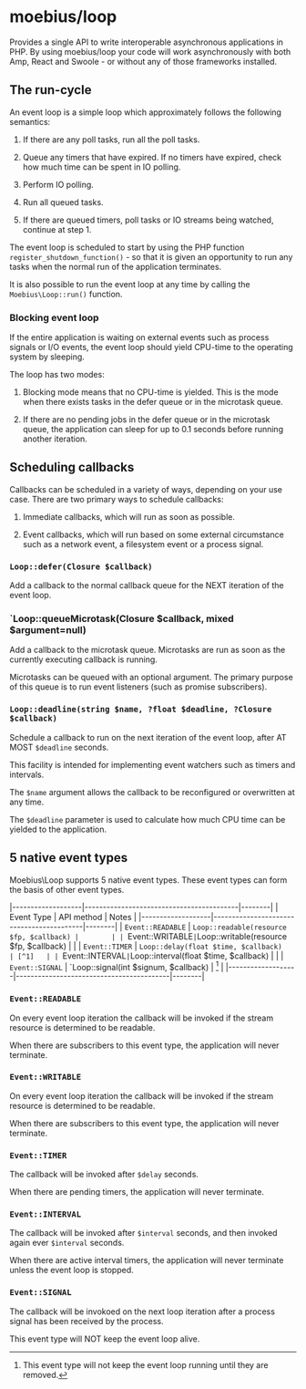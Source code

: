# moebius/loop

Provides a single API to write interoperable asynchronous applications
in PHP. By using moebius/loop your code will work asynchronously with
both Amp, React and Swoole - or without any of those frameworks installed.


## The run-cycle

An event loop is a simple loop which approximately follows the following
semantics:

 1. If there are any poll tasks, run all the poll tasks.

 2. Queue any timers that have expired. If no timers have expired,
    check how much time can be spent in IO polling.

 3. Perform IO polling.

 4. Run all queued tasks.

 5. If there are queued timers, poll tasks or IO streams being watched,
    continue at step 1.


The event loop is scheduled to start by using the PHP function 
`register_shutdown_function()` - so that it is given an opportunity to
run any tasks when the normal run of the application terminates.

It is also possible to run the event loop at any time by calling the
`Moebius\Loop::run()` function.


### Blocking event loop

If the entire application is waiting on external events such as process
signals or I/O events, the event loop should yield CPU-time to the operating
system by sleeping.

The loop has two modes:

 1. Blocking mode means that no CPU-time is yielded. This is the mode when
    there exists tasks in the defer queue or in the microtask queue.

 2. If there are no pending jobs in the defer queue or in the microtask queue,
    the application can sleep for up to 0.1 seconds before running another
    iteration.


## Scheduling callbacks

Callbacks can be scheduled in a variety of ways, depending on your
use case. There are two primary ways to schedule callbacks:

 1. Immediate callbacks, which will run as soon as possible.

 2. Event callbacks, which will run based on some external
    circumstance such as a network event, a filesystem event or
    a process signal.


### `Loop::defer(Closure $callback)`

Add a callback to the normal callback queue for the NEXT iteration
of the event loop.


### `Loop::queueMicrotask(Closure $callback, mixed $argument=null)

Add a callback to the microtask queue. Microtasks are run as soon
as the currently executing callback is running.

Microtasks can be queued with an optional argument. The primary
purpose of this queue is to run event listeners (such as promise
subscribers).


### `Loop::deadline(string $name, ?float $deadline, ?Closure $callback)`

Schedule a callback to run on the next iteration of the event loop,
after AT MOST `$deadline` seconds.

This facility is intended for implementing event watchers such as timers
and intervals.

The `$name` argument allows the callback to be reconfigured or overwritten
at any time.

The `$deadline` parameter is used to calculate how much CPU time can be
yielded to the application.


## 5 native event types

Moebius\Loop supports 5 native event types. These event types can form the
basis of other event types.

|-------------------|------------------------------------------|--------|
| Event Type        | API method                               | Notes  |
|-------------------|------------------------------------------|--------|
| `Event::READABLE` | `Loop::readable(resource $fp, $callback) |        |
| `Event::WRITABLE` | `Loop::writable(resource $fp, $callback) |        |
| `Event::TIMER`    | `Loop::delay(float $time, $callback)     | [^1]   |
| `Event::INTERVAL` | `Loop::interval(float $time, $callback)  |        |
| `Event::SIGNAL`   | `Loop::signal(int $signum, $callback)    | [^2]   |
|-------------------|------------------------------------------|--------|

[^1]: Timer events can't be suspended, only cancelled. Trying to suspend
    a timer will throw a LogicException.
[^2]: This event type will not keep the event loop running until they are
    removed.


### `Event::READABLE`

On every event loop iteration the callback will be invoked if the stream
resource is determined to be readable.

When there are subscribers to this event type, the application will never
terminate.


### `Event::WRITABLE`

On every event loop iteration the callback will be invoked if the stream
resource is determined to be readable.

When there are subscribers to this event type, the application will never
terminate.


### `Event::TIMER`

The callback will be invoked after `$delay` seconds.

When there are pending timers, the application will never terminate.


### `Event::INTERVAL`

The callback will be invoked after `$interval` seconds, and then invoked
again ever `$interval` seconds.

When there are active interval timers, the application will never terminate
unless the event loop is stopped.


### `Event::SIGNAL`

The callback will be invokoed on the next loop iteration after a process
signal has been received by the process.

This event type will NOT keep the event loop alive.




